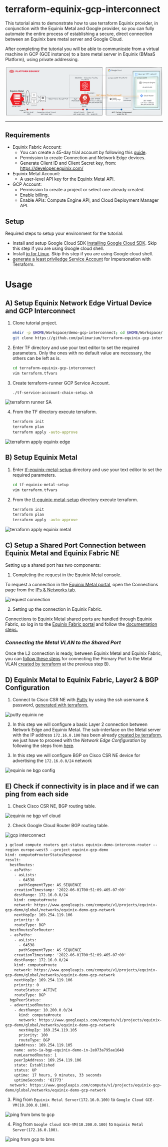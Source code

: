 # terraform-equinix-gcp-interconnect

This tutorial aims to demonstrate how to use terraform Equinix provider, in conjunction with the Equinix Metal and Google provider, so you can fully automate the entire process of establishing a secure, direct connection between an Equinix bare metal server and Google Cloud.

After completing the tutorial you will be able to communicate from a virtual machine in GCP (GCE instance) to a bare metal server in Equinix (BMaaS Platform), using private addressing.

![GCP Equinix Fabric diagram](/docs/images/architecture-diagram-equinix-gcp.png?raw=true "GCP Equinix Fabric architecture diagram")


---

## Requirements

* Equinix Fabric Account:
  - You can create a 45-day trial account by following this [guide](https://readiness.equinix.com/Content/Interconnection/NE/NE-2022-2/NE_FLD_Improved_Customer_Trials.pdf).
  - Permission to create Connection and Network Edge devices.
  - Generate Client ID and Client Secret key, from: https://developer.equinix.com/
* Equinix Metal Account:
  - A user-level API key for the Equinix Metal API.  
* GCP Account: 
  - Permission to create a project or select one already created.
  - Enable billing.
  - Enable APIs: Compute Engine API, and Cloud Deployment Manager API.



## Setup

Required steps to setup your environment for the tutorial:

* Install and setup Google Cloud SDK [Installing Google Cloud SDK](https://cloud.google.com/sdk/docs/install). Skip this step if you are using Google cloud shell.
* Install [jq for Linux](https://stedolan.github.io/jq/). Skip this step if you are using Google cloud shell.
* [generate a least priviledge Service Account](/tf-service-acccount-chain-setup.sh) for Impersonation with Terraform.

# Usage

## A) Setup Equinix Network Edge Virtual Device and GCP Interconnect

1. Clone tutorial project.

   ```sh
   mkdir -p $HOME/Workspace/demo-gcp-interconnect; cd $HOME/Workspace/demo-gcp-interconnect
   git clone https://github.com/palimarium/terraform-equinix-gcp-interconnect.git
   ```
2. Enter TF directory and use your text editor to set the required parameters. Only the ones with no default value are necessary, the others can be left as is.

   ```sh
   cd terraform-equinix-gcp-interconnect
   vim terraform.tfvars

3. Create terraform-runner GCP Service Account. 
    ```sh
   ./tf-service-acccount-chain-setup.sh

![terraform runner SA](/docs/images/execute_tf-service-acccount-chain-setup.png?raw=true "terraform runner SA")

4. From the TF directory execute terraform.

   ```sh
   terraform init
   terraform plan
   terraform apply -auto-approve

![terraform apply equinix edge](/docs/images/terraform-apply-equinix-edge.png?raw=true "terraform apply equinix edge")   

## B) Setup Equinix Metal

1. Enter [tf-equinix-metal-setup](/tf-equinix-metal-setup/) directory and use your text editor to set the required parameters.

   ```sh
   cd tf-equinix-metal-setup
   vim terraform.tfvars

2. From the [tf-equinix-metal-setup](/tf-equinix-metal-setup/) directory execute terraform.

   ```sh
   terraform init
   terraform plan
   terraform apply -auto-approve

![terraform apply equinix metal](/docs/images/terraform-apply-equinix-metal.png?raw=true "terraform apply equinix metal")


## C) Setup a Shared Port Connection between Equinix Metal and Equinix Fabric NE

Setting up a shared port has two components:

1. Completing the request in the Equinix Metal console.

To request a connection in the [Equinix Metal portal](https://console.equinix.com/), open the Connections page from the [IPs & Networks tab](https://metal.equinix.com/developers/docs/equinix-interconnect/shared-ports/#requesting-a-connection).

![request connection](/docs/images/l2-connection-request.png?raw=true "request connection")

2. Setting up the connection in Equinix Fabric.

Connections to Equinix Metal shared ports are handled through Equinix Fabric, so log in to the [Equinix Fabric portal](https://fabric.equinix.com/) and follow the [documentation steps.](https://metal.equinix.com/developers/docs/equinix-interconnect/shared-ports/#connecting-through-equinix-fabric)

### ***Connecting the Metal VLAN to the Shared Port***

Once the L2 connection is ready, between Equinix Metal and Equinix Fabric, you can [follow these steps](https://metal.equinix.com/developers/docs/equinix-interconnect/shared-ports/#connecting-vlans-to-shared-ports) for connecting the Primary Port to the Metal VLAN [created by terraform](/tf-equinix-metal-setup/main.tf#L18) at the previous step B).


## D) Equinix Metal to Equinix Fabric, Layer2 & BGP Configuration


1. Connect to Cisco CSR NE with [Putty](https://www.putty.org/) by using the ssh username & password, [generated with terraform.](equinix_ne.tf#L29)

![putty equinix ne](/docs/images/putty-equinix-ne.png?raw=true "putty equinix ne")

2. In this step we will configure a basic Layer 2 connection between Network Edge and Equinix Metal. The sub-interface on the Metal server with the IP address `172.16.0.100` has been already [created by terraform](/tf-equinix-metal-setup/templates/user_data.sh.tpl), we just have to proceed with the *Network Edge Configuration* by following the steps from [here](https://docs.equinix.com/en-us/Content/digital-config/DC-metal-NE-Layer2.htm).

3. In this step we will configure BGP on Cisco CSR NE device for advertising the `172.16.0.0/24`  network


![equinix ne bgp config](/docs/images/cisco-ne-bgp-configurations.png?raw=true "equinix ne bgp config")



## E) Check if connectivity is in place and if we can ping from each side

1. Check Cisco CSR NE, BGP routing table.

![equinix ne bgp vrf cloud](/docs/images/equinix-ne-bgp-vrf-cloud.png?raw=true "equinix ne bgp vrf cloud")

2. Check Google Cloud Router BGP routing table.

![gcp interconnect](/docs/images/equinix-demo-interconn-vlan.png?raw=true "gcp interconnect")


```
❯ gcloud compute routers get-status equinix-demo-interconn-router --region europe-west3 --project equinix-gcp-demo
kind: compute#routerStatusResponse
result:
  bestRoutes:
  - asPaths:
    - asLists:
      - 64538
      pathSegmentType: AS_SEQUENCE
    creationTimestamp: '2022-06-01T00:51:09.465-07:00'
    destRange: 172.16.0.0/24
    kind: compute#route
    network: https://www.googleapis.com/compute/v1/projects/equinix-gcp-demo/global/networks/equinix-demo-gcp-network
    nextHopIp: 169.254.119.106
    priority: 0
    routeType: BGP
  bestRoutesForRouter:
  - asPaths:
    - asLists:
      - 64538
      pathSegmentType: AS_SEQUENCE
    creationTimestamp: '2022-06-01T00:51:09.465-07:00'
    destRange: 172.16.0.0/24
    kind: compute#route
    network: https://www.googleapis.com/compute/v1/projects/equinix-gcp-demo/global/networks/equinix-demo-gcp-network
    nextHopIp: 169.254.119.106
    priority: 0
    routeStatus: ACTIVE
    routeType: BGP
  bgpPeerStatus:
  - advertisedRoutes:
    - destRange: 10.200.0.0/24
      kind: compute#route
      network: https://www.googleapis.com/compute/v1/projects/equinix-gcp-demo/global/networks/equinix-demo-gcp-network
      nextHopIp: 169.254.119.105
      priority: 100
      routeType: BGP
    ipAddress: 169.254.119.105
    name: auto-ia-bgp-equinix-demo-in-2e073a795ae1648
    numLearnedRoutes: 1
    peerIpAddress: 169.254.119.106
    state: Established
    status: UP
    uptime: 17 hours, 9 minutes, 33 seconds
    uptimeSeconds: '61773'
  network: https://www.googleapis.com/compute/v1/projects/equinix-gcp-demo/global/networks/equinix-demo-gcp-network
```

3. Ping from `Equinix Metal Server(172.16.0.100)` to `Google Cloud GCE-VM(10.200.0.100)`.


![ping from bms to gcp](/docs/images/ping-metal-to-gcp.png?raw=true "ping from bms to gcp")


4. Ping from `Google Cloud GCE-VM(10.200.0.100)` to `Equinix Metal Server(172.16.0.100)`. 

![ping from gcp to bms](/docs/images/ping-gcp-vm-to-metal-bms.png?raw=true "ping from gcp to bms")